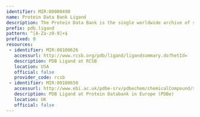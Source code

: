 ```yaml
---
identifier: MIR:00000490
name: Protein Data Bank Ligand
description: The Protein Data Bank is the single worldwide archive of structural data of biological macromolecules. This collection references ligands.
prefix: pdb.ligand
pattern: ^[A-Za-z0-9]+$
prefixed: 0
resources:
 - identifier: MIR:00100626
   accessurl: http://www.rcsb.org/pdb/ligand/ligandsummary.do?hetId=
   description: PDB Ligand at RCSB
   location: USA
   official: false
   provider_code: rcsb
 - identifier: MIR:00100650
   accessurl: http://www.ebi.ac.uk/pdbe-srv/pdbechem/chemicalCompound/show/
   description: PDB Ligand at Protein Databank in Europe (PDBe)
   location: UK
   official: false
---
```

